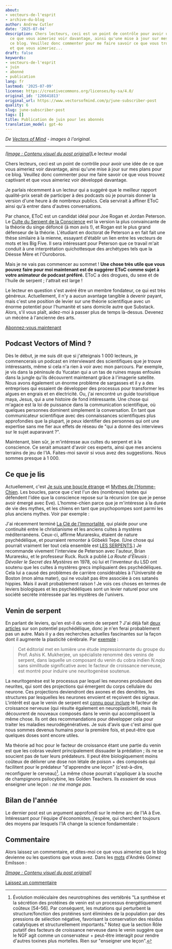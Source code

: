```yaml
---
about:
- vecteurs-de-l'esprit
- archive-du-blog
author: Andrew Cutler
date: '2025-07-04'
description: Chers lecteurs, ceci est un point de contrôle pour avoir une idée de
  ce que vous aimeriez voir davantage, ainsi qu'une mise à jour sur mes projets pour
  ce blog. Veuillez donc commenter pour me faire savoir ce que vous trouvez captivant
  et que vous aimeriez...
draft: false
keywords:
- vecteurs-de-l'esprit
- juin
- abonné
- publication
lang: fr
lastmod: '2025-07-09'
license: https://creativecommons.org/licenses/by-sa/4.0/
original_id: '126641813'
original_url: https://www.vectorsofmind.com/p/june-subscriber-post
quality: 6
slug: june-subscriber-post
tags: []
title: Publication de juin pour les abonnés
translation_model: gpt-4o
---
```


*De [Vectors of Mind](https://www.vectorsofmind.com/p/june-subscriber-post) - images à l'original.*

---

[*[Image : Contenu visuel du post original]*](https://substackcdn.com/image/fetch/$s_!tbYt!,f_auto,q_auto:good,fl_progressive:steep/https%3A%2F%2Fsubstack-post-media.s3.amazonaws.com%2Fpublic%2Fimages%2F82c9ee93-e329-4a45-89ab-59fabe30ebab_1024x1024.png)Le lecteur modal

Chers lecteurs, ceci est un point de contrôle pour avoir une idée de ce que vous aimeriez voir davantage, ainsi qu'une mise à jour sur mes plans pour ce blog. Veuillez donc commenter pour me faire savoir ce que vous trouvez captivant et que vous aimeriez voir développé davantage.

Je parlais récemment à un lecteur qui a suggéré que le meilleur rapport qualité-prix serait de participer à des podcasts où je pourrais donner la version d'une heure à de nombreux publics. Cela servirait à affiner EToC ainsi qu'à entrer dans d'autres conversations.

Par chance, EToC est un candidat idéal pour Joe Rogan et Jordan Peterson. Le [Culte du Serpent de la Conscience](https://vectors.substack.com/p/the-snake-cult-of-consciousness) est la version la plus convaincante de la théorie du singe défoncé (à mon avis !), et Rogan est le plus grand défenseur de la théorie. L'étudiant en doctorat de Peterson a en fait fait une thèse similaire à la mienne, essayant d'établir un lien entre les vecteurs de mots et les Big Five. Il sera intéressant pour Peterson que ce travail m'ait conduit à une interprétation quichottesque des archétypes tels que la Déesse Mère et l'Ouroboros.

Mais je ne vais pas commencer au sommet ! **Une chose très utile que vous pouvez faire pour moi maintenant est de suggérer EToC comme sujet à votre animateur de podcast préféré.** EToC a des drogues, du sexe et de l'huile de serpent ; l'attrait est large !

Le lecteur en question s'est avéré être un membre fondateur, ce qui est très généreux. Actuellement, il n'y a aucun avantage tangible à devenir payant, mais c'est une position de levier sur une théorie scientifique avec un énorme potentiel pour l'humanité et sans domicile autre que Substack. Alors, s'il vous plaît, aidez-moi à passer plus de temps là-dessus. Devenez un mécène à l'ancienne des arts.

[Abonnez-vous maintenant](https://www.vectorsofmind.com/subscribe?)

## Podcast Vectors of Mind ?

Dès le début, je me suis dit que si j'atteignais 1 000 lecteurs, je commencerais un podcast en interviewant des scientifiques que je trouve intéressants, même si cela n'a rien à voir avec mon parcours. Par exemple, je vis dans la péninsule du Yucatan qui a un tas de ruines mayas enfouies dans la jungle qu'ils découvrent maintenant grâce à l'imagerie satellite. Nous avons également un énorme problème de sargasses et il y a des entreprises qui essaient de développer des processus pour transformer les algues en engrais et en électricité. Ou, j'ai rencontré un guide touristique maya, Jesus, qui a une histoire de fond intéressante. Une chose qui m'agace est la loi de puissance dans la communication scientifique, où quelques personnes dominent simplement la conversation. En tant que communicateur scientifique avec des connaissances scientifiques plus approfondies que la plupart, je peux identifier des personnes qui ont une expertise sans me fier aux effets de réseau de "qui a donné des interviews sur le sujet auparavant ?".

Maintenant, bien sûr, je m'intéresse aux cultes du serpent et à la conscience. Ce serait amusant d'avoir ces experts, ainsi que mes anciens terrains de jeu de l'IA. Faites-moi savoir si vous avez des suggestions. Nous sommes presque à 1 000.

## Ce que je lis

Actuellement, c'est [Je suis une boucle étrange](https://www.goodreads.com/book/show/123471.I_Am_a_Strange_Loop?from_search=true&from_srp=true&qid=EhUV3tHnLW&rank=1) et [Mythes de l'Homme-Chien](https://www.goodreads.com/book/show/1339239.Myths_of_the_Dog_Man). Les boucles, parce que c'est l'un des (nombreux) textes qui défendent l'idée que la conscience repose sur la récursion (ce que je pense avoir émergé avec Eve). L'homme-chien parce que je m'intéresse à la durée de vie des mythes, et les chiens en tant que psychopompes sont parmi les plus anciens mythes. Voir par exemple :

J'ai récemment terminé [La Clé de l'Immortalité](https://www.goodreads.com/en/book/show/51174256), qui plaide pour une continuité entre le christianisme et les anciens cultes à mystères méditerranéens. Ceux-ci, affirme Muraresku, étaient de nature psychédélique, et pourraient remonter à Göbekli Tepe. (Une chose qui pourrait vraiment lier tout cela ensemble est [LES SERPENTS](https://vectors.substack.com/i/95941288/the-genesis-of-religion).) Je recommande vivement l'interview de Peterson avec l'auteur, Brian Muraresku, et le professeur Ruck. Ruck a publié _La Route d'Éleusis : Dévoiler le Secret des Mystères_ en 1978, où lui et l'inventeur du LSD ont soutenu que les cultes à mystères grecs impliquaient des psychédéliques. Cela lui a causé des problèmes de carrière considérables à l'Université de Boston (mon alma mater), qui ne voulait pas être associée à ces satanés hippies. Mais il avait probablement raison ! Je vois ces choses en termes de leviers biologiques et les psychédéliques sont un levier naturel pour une société secrète intéressée par les mystères de l'univers.

## Venin de serpent

En parlant de leviers, qu'en est-il du venin de serpent ? J'ai déjà fait [deux articles](https://vectors.substack.com/p/comments-on-snake-venom) sur son potentiel psychédélique, donc je n'en ferai probablement pas un autre. Mais il y a des recherches actuelles fascinantes sur la façon dont il augmente la plasticité cérébrale. Par [exemple](https://onlinelibrary.wiley.com/doi/full/10.1111/jnc.15196) :

> Cet éditorial met en lumière une étude impressionnante du groupe du Prof. Ashis K. Mukherjee, un spécialiste renommé des venins de serpent, dans laquelle un composant du venin du cobra indien _N.naja_ sans similitude significative avec le facteur de croissance nerveuse, est montré pour induire une neuritogenèse soutenue.

La neuritogenèse est le processus par lequel les neurones produisent des neurites, qui sont des projections qui émergent du corps cellulaire du neurone. Ces projections deviendront des axones et des dendrites, les structures par lesquelles les neurones envoient et reçoivent des signaux. L'intérêt est que le venin de serpent est [connu pour inclure](https://www.sciencedirect.com/science/article/abs/pii/S0041010111002236) le facteur de croissance nerveuse (qui résulte également en neuroplasticité), mais ils découvrent de nouveaux composés dans le venin qui accomplissent la même chose. Ils ont des recommandations pour développer cela pour traiter les maladies neurodégénératives. Je suis d'avis que c'est ainsi que nous sommes devenus humains pour la première fois, et peut-être que quelques doses sont encore utiles.

Ma théorie ad hoc pour le facteur de croissance étant une partie du venin est que les cobras veulent principalement dissuader la prédation ; ils ne se soucient pas de tuer leurs prédateurs. Il peut être biologiquement moins coûteux de délivrer une dose non létale de poison + des composés qui facilitent pour le prédateur "d'apprendre une leçon" (c'est-à-dire, reconfigurer le cerveau)[^1]. La même chose pourrait s'appliquer à la souche de champignons psilocybine, les Golden Teachers. Ils _essaient_ de vous enseigner une leçon : _ne me mange pas_.

## Bilan de l'année

Le dernier post est un argument approfondi sur le même arc de l'IA à Eve. Intéressant pour l'équipe d'économistes, j'espère, qui cherchent toujours des moyens par lesquels l'IA change la science fondamentale :

## Commentaire

Alors laissez un commentaire, et dites-moi ce que vous aimeriez que le blog devienne ou les questions que vous avez. Dans les [mots](https://twitter.com/algekalipso/status/1663709118752858113) d'Andrés Gómez Emilsson :

[*[Image : Contenu visuel du post original]*](https://substackcdn.com/image/fetch/$s_!M0Az!,f_auto,q_auto:good,fl_progressive:steep/https%3A%2F%2Fsubstack-post-media.s3.amazonaws.com%2Fpublic%2Fimages%2F2516366d-bf18-4c2f-b939-11c33b36b0e8_1182x486.png)

[Laissez un commentaire](https://www.vectorsofmind.com/p/june-subscriber-post/comments)

[^1]: Évolution moléculaire des neurotrophines des vertébrés "La synthèse et la sécrétion des protéines de venin est un processus énergétiquement coûteux [54–56]. Par conséquent, les mutations qui perturbent la structure/fonction des protéines sont éliminées de la population par des pressions de sélection négative, favorisant la conservation des résidus catalytiques et structurellement importants." Notez que la section Rôle putatif des facteurs de croissance nerveuse dans le venin suggère que le NGF agit comme un conservateur + peut-être interagit pour rendre d'autres toxines plus mortelles. Rien sur "enseigner une leçon".